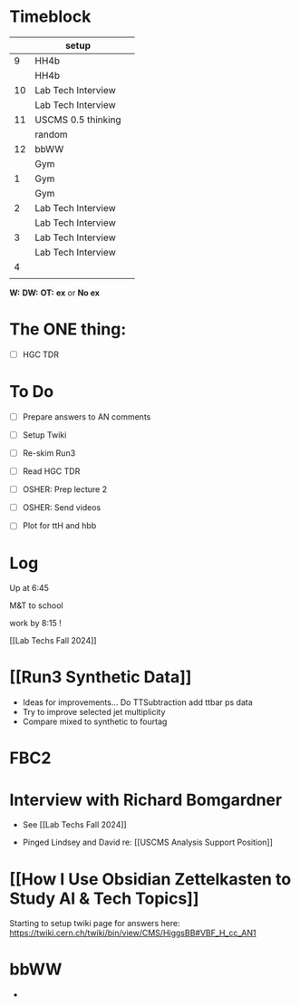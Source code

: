 # Timeblock

|     | setup              |     |
| --- | ------------------ | --- |
| 9   | HH4b               |     |
|     | HH4b               |     |
| 10  | Lab Tech Interview |     |
|     | Lab Tech Interview |     |
| 11  | USCMS 0.5 thinking |     |
|     | random             |     |
| 12  | bbWW               |     |
|     | Gym                |     |
| 1   | Gym                |     |
|     | Gym                |     |
| 2   | Lab Tech Interview |     |
|     | Lab Tech Interview |     |
| 3   | Lab Tech Interview |     |
|     | Lab Tech Interview |     |
| 4   |                    |     |
|     |                    |     |

**W:**
**DW:**
**OT:**
**ex** or **No ex**

# The ONE thing: 
- [ ] HGC TDR


# To Do
- [ ] Prepare answers to AN comments
- [ ] Setup Twiki
- [ ] Re-skim Run3
- [ ] Read HGC TDR
- [ ] OSHER: Prep lecture 2 
- [ ] OSHER: Send videos 
- [ ] Plot for ttH and hbb


# Log


Up at 6:45

M&T to school 

work by 8:15 !

[[Lab Techs Fall 2024]]

# [[Run3 Synthetic Data]]
- Ideas for improvements... Do TTSubtraction add ttbar ps data
- Try to improve selected jet multiplicity
- Compare mixed to synthetic to fourtag

# FBC2 


# Interview with Richard Bomgardner
- See [[Lab Techs Fall 2024]]



- Pinged Lindsey and David re: [[USCMS Analysis Support Position]]

# [[How I Use Obsidian Zettelkasten to Study AI & Tech Topics]]


Starting to setup twiki page for answers here:
https://twiki.cern.ch/twiki/bin/view/CMS/HiggsBB#VBF_H_cc_AN1


# bbWW
- 